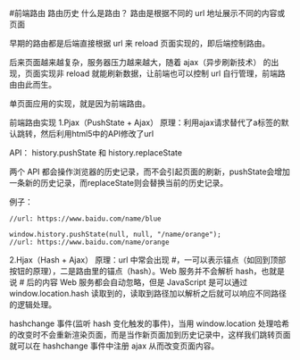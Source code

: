 #前端路由
路由历史
什么是路由？ 路由是根据不同的 url 地址展示不同的内容或页面

早期的路由都是后端直接根据 url 来 reload 页面实现的，即后端控制路由。

后来页面越来越复杂，服务器压力越来越大，随着 ajax（异步刷新技术） 的出现，页面实现非 reload 就能刷新数据，让前端也可以控制 url 自行管理，前端路由由此而生。

单页面应用的实现，就是因为前端路由。

前端路由实现
1.Pjax（PushState + Ajax）
原理：利用ajax请求替代了a标签的默认跳转，然后利用html5中的API修改了url

API： history.pushState 和 history.replaceState

两个 API 都会操作浏览器的历史记录，而不会引起页面的刷新，pushState会增加一条新的历史记录，而replaceState则会替换当前的历史记录。

例子：


``` window.history.pushState(null, null, "name/blue");
//url: https://www.baidu.com/name/blue

window.history.pushState(null, null, "/name/orange");
//url: https://www.baidu.com/name/orange
```
2.Hjax（Hash + Ajax）
原理：url 中常会出现 #，一可以表示锚点（如回到顶部按钮的原理），二是路由里的锚点（hash）。Web 服务并不会解析 hash，也就是说 # 后的内容 Web 服务都会自动忽略，但是 JavaScript 是可以通过 window.location.hash 读取到的，读取到路径加以解析之后就可以响应不同路径的逻辑处理。

hashchange 事件(监听 hash 变化触发的事件)，当用 window.location 处理哈希的改变时不会重新渲染页面，而是当作新页面加到历史记录中，这样我们跳转页面就可以在 hashchange 事件中注册 ajax 从而改变页面内容。

 